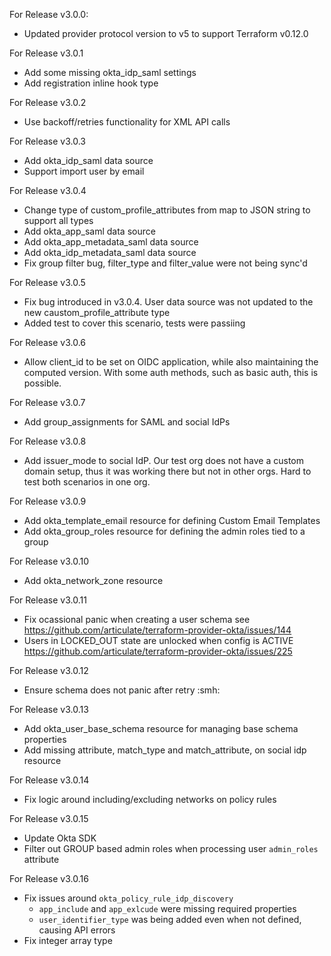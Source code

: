 For Release v3.0.0:

* Updated provider protocol version to v5 to support Terraform v0.12.0

For Release v3.0.1

* Add some missing okta_idp_saml settings
* Add registration inline hook type

For Release v3.0.2

* Use backoff/retries functionality for XML API calls

For Release v3.0.3

* Add okta_idp_saml data source
* Support import user by email

For Release v3.0.4

* Change type of custom_profile_attributes from map to JSON string to support all types
* Add okta_app_saml data source
* Add okta_app_metadata_saml data source
* Add okta_idp_metadata_saml data source
* Fix group filter bug, filter_type and filter_value were not being sync'd

For Release v3.0.5

* Fix bug introduced in v3.0.4. User data source was not updated to the new caustom_profile_attribute type
* Added test to cover this scenario, tests were passiing

For Release v3.0.6

* Allow client_id to be set on OIDC application, while also maintaining the computed version. With some auth methods, such as basic auth, this is possible.

For Release v3.0.7

* Add group_assignments for SAML and social IdPs

For Release v3.0.8

* Add issuer_mode to social IdP. Our test org does not have a custom domain setup, thus it was working there but not in other orgs. Hard to test both scenarios in one org.

For Release v3.0.9

* Add okta_template_email resource for defining Custom Email Templates
* Add okta_group_roles resource for defining the admin roles tied to a group

For Release v3.0.10

* Add okta_network_zone resource 

For Release v3.0.11

* Fix ocassional panic when creating a user schema see https://github.com/articulate/terraform-provider-okta/issues/144
* Users in LOCKED_OUT state are unlocked when config is ACTIVE https://github.com/articulate/terraform-provider-okta/issues/225

For Release v3.0.12

* Ensure schema does not panic after retry :smh:

For Release v3.0.13

* Add okta_user_base_schema resource for managing base schema properties
* Add missing attribute, match_type and match_attribute, on social idp resource

For Release v3.0.14

* Fix logic around including/excluding networks on policy rules

For Release v3.0.15

* Update Okta SDK
* Filter out GROUP based admin roles when processing user `admin_roles` attribute

For Release v3.0.16

* Fix issues around `okta_policy_rule_idp_discovery`
    * `app_include` and `app_exlcude` were missing required properties
    * `user_identifier_type` was being added even when not defined, causing API errors
* Fix integer array type
